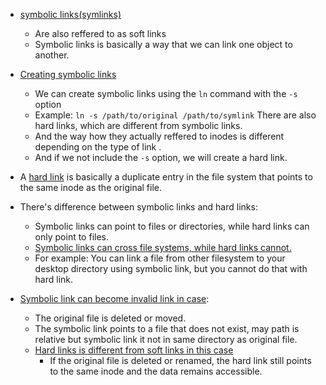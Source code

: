 - [symbolic links(symlinks)](https://youtu.be/zfSa-PEU3h4?si=GDqhYicNCs7uKqsZ&t=37)
    - Are also reffered to as soft links
    - Symbolic links is basically a way that we can link one object to another.

- [Creating symbolic links](https://youtu.be/zfSa-PEU3h4?si=mIITtKbxlfrox7gO&t=537) 
    - We can create symbolic links using the `ln` command with the `-s` option
    - Example: `ln -s /path/to/original /path/to/symlink`
    There are also hard links, which are different from symbolic links.
    - And the way how they actually reffered to inodes is different depending on the type of link .
    - And if we not include the `-s` option, we will create a hard link.

- A [hard link](https://youtu.be/zfSa-PEU3h4?si=oRKoigZ5MauNevhU&t=1067) is basically a duplicate entry in the file system that points to the same inode as the original file. 

- There's difference between symbolic links and hard links:
    - Symbolic links can point to files or directories, while hard links can only point to files.
    - [Symbolic links can cross file systems, while hard links cannot.](https://youtu.be/zfSa-PEU3h4?si=2I8RwjDI2pL5IX53&t=1607)
    - For example: You can link a file from other filesystem to your desktop directory using symbolic link, but you cannot do that with hard link.

- [Symbolic link can become invalid link in case](https://youtu.be/zfSa-PEU3h4?si=9AM0jwBAVias3e4w&t=1177):
    - The original file is deleted or moved.
    - The symbolic link points to a file that does not exist, may path is relative but symbolic link it not in same directory as original file.
    - [Hard links is different from soft links in this case](https://youtu.be/zfSa-PEU3h4?si=c8BsKwbNoPAu1oVf&t=1465)
        - If the original file is deleted or renamed, the hard link still points to the same inode and the data remains accessible.